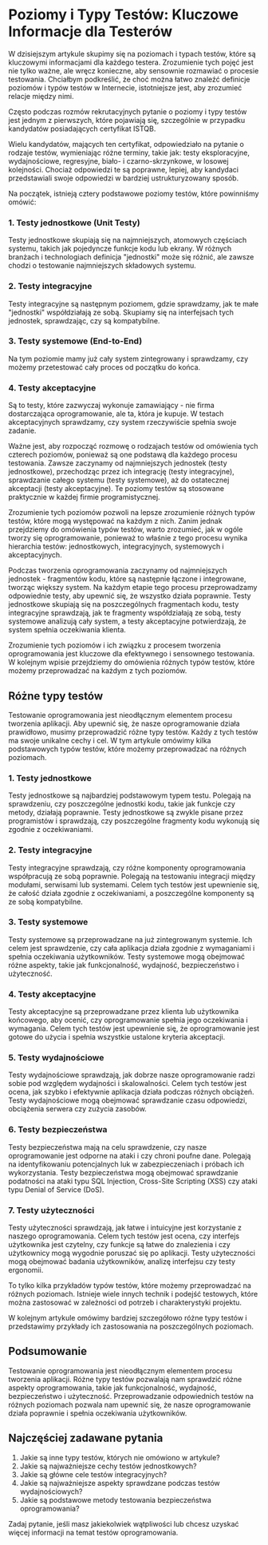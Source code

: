 # Poziomy i Typy Testów: Kluczowe Informacje dla Testerów

W dzisiejszym artykule skupimy się na poziomach i typach testów, które są kluczowymi informacjami dla każdego testera. Zrozumienie tych pojęć jest nie tylko ważne, ale wręcz konieczne, aby sensownie rozmawiać o procesie testowania. Chciałbym podkreślić, że choć można łatwo znaleźć definicje poziomów i typów testów w Internecie, istotniejsze jest, aby zrozumieć relacje między nimi.

Często podczas rozmów rekrutacyjnych pytanie o poziomy i typy testów jest jednym z pierwszych, które pojawiają się, szczególnie w przypadku kandydatów posiadających certyfikat ISTQB.

Wielu kandydatów, mających ten certyfikat, odpowiedziało na pytanie o rodzaje testów, wymieniając różne terminy, takie jak: testy eksploracyjne, wydajnościowe, regresyjne, biało- i czarno-skrzynkowe, w losowej kolejności. Chociaż odpowiedzi te są poprawne, lepiej, aby kandydaci przedstawiali swoje odpowiedzi w bardziej ustrukturyzowany sposób.

Na początek, istnieją cztery podstawowe poziomy testów, które powinniśmy omówić:

### 1. Testy jednostkowe (Unit Testy)

Testy jednostkowe skupiają się na najmniejszych, atomowych częściach systemu, takich jak pojedyncze funkcje kodu lub ekrany. W różnych branżach i technologiach definicja "jednostki" może się różnić, ale zawsze chodzi o testowanie najmniejszych składowych systemu.

### 2. Testy integracyjne

Testy integracyjne są następnym poziomem, gdzie sprawdzamy, jak te małe "jednostki" współdziałają ze sobą. Skupiamy się na interfejsach tych jednostek, sprawdzając, czy są kompatybilne.

### 3. Testy systemowe (End-to-End)

Na tym poziomie mamy już cały system zintegrowany i sprawdzamy, czy możemy przetestować cały proces od początku do końca.

### 4. Testy akceptacyjne

Są to testy, które zazwyczaj wykonuje zamawiający - nie firma dostarczająca oprogramowanie, ale ta, która je kupuje. W testach akceptacyjnych sprawdzamy, czy system rzeczywiście spełnia swoje zadanie.

Ważne jest, aby rozpocząć rozmowę o rodzajach testów od omówienia tych czterech poziomów, ponieważ są one podstawą dla każdego procesu testowania. Zawsze zaczynamy od najmniejszych jednostek (testy jednostkowe), przechodząc przez ich integrację (testy integracyjne), sprawdzanie całego systemu (testy systemowe), aż do ostatecznej akceptacji (testy akceptacyjne). Te poziomy testów są stosowane praktycznie w każdej firmie programistycznej.

Zrozumienie tych poziomów pozwoli na lepsze zrozumienie różnych typów testów, które mogą występować na każdym z nich. Zanim jednak przejdziemy do omówienia typów testów, warto zrozumieć, jak w ogóle tworzy się oprogramowanie, ponieważ to właśnie z tego procesu wynika hierarchia testów: jednostkowych, integracyjnych, systemowych i akceptacyjnych.

Podczas tworzenia oprogramowania zaczynamy od najmniejszych jednostek - fragmentów kodu, które są następnie łączone i integrowane, tworząc większy system. Na każdym etapie tego procesu przeprowadzamy odpowiednie testy, aby upewnić się, że wszystko działa poprawnie. Testy jednostkowe skupiają się na poszczególnych fragmentach kodu, testy integracyjne sprawdzają, jak te fragmenty współdziałają ze sobą, testy systemowe analizują cały system, a testy akceptacyjne potwierdzają, że system spełnia oczekiwania klienta.

Zrozumienie tych poziomów i ich związku z procesem tworzenia oprogramowania jest kluczowe dla efektywnego i sensownego testowania. W kolejnym wpisie przejdziemy do omówienia różnych typów testów, które możemy przeprowadzać na każdym z tych poziomów.


## Różne typy testów

Testowanie oprogramowania jest nieodłącznym elementem procesu tworzenia aplikacji. Aby upewnić się, że nasze oprogramowanie działa prawidłowo, musimy przeprowadzić różne typy testów. Każdy z tych testów ma swoje unikalne cechy i cel. W tym artykule omówimy kilka podstawowych typów testów, które możemy przeprowadzać na różnych poziomach.

### 1. Testy jednostkowe

Testy jednostkowe są najbardziej podstawowym typem testu. Polegają na sprawdzeniu, czy poszczególne jednostki kodu, takie jak funkcje czy metody, działają poprawnie. Testy jednostkowe są zwykle pisane przez programistów i sprawdzają, czy poszczególne fragmenty kodu wykonują się zgodnie z oczekiwaniami.

### 2. Testy integracyjne

Testy integracyjne sprawdzają, czy różne komponenty oprogramowania współpracują ze sobą poprawnie. Polegają na testowaniu integracji między modułami, serwisami lub systemami. Celem tych testów jest upewnienie się, że całość działa zgodnie z oczekiwaniami, a poszczególne komponenty są ze sobą kompatybilne.

### 3. Testy systemowe

Testy systemowe są przeprowadzane na już zintegrowanym systemie. Ich celem jest sprawdzenie, czy cała aplikacja działa zgodnie z wymaganiami i spełnia oczekiwania użytkowników. Testy systemowe mogą obejmować różne aspekty, takie jak funkcjonalność, wydajność, bezpieczeństwo i użyteczność.

### 4. Testy akceptacyjne

Testy akceptacyjne są przeprowadzane przez klienta lub użytkownika końcowego, aby ocenić, czy oprogramowanie spełnia jego oczekiwania i wymagania. Celem tych testów jest upewnienie się, że oprogramowanie jest gotowe do użycia i spełnia wszystkie ustalone kryteria akceptacji.

### 5. Testy wydajnościowe

Testy wydajnościowe sprawdzają, jak dobrze nasze oprogramowanie radzi sobie pod względem wydajności i skalowalności. Celem tych testów jest ocena, jak szybko i efektywnie aplikacja działa podczas różnych obciążeń. Testy wydajnościowe mogą obejmować sprawdzanie czasu odpowiedzi, obciążenia serwera czy zużycia zasobów.

### 6. Testy bezpieczeństwa

Testy bezpieczeństwa mają na celu sprawdzenie, czy nasze oprogramowanie jest odporne na ataki i czy chroni poufne dane. Polegają na identyfikowaniu potencjalnych luk w zabezpieczeniach i próbach ich wykorzystania. Testy bezpieczeństwa mogą obejmować sprawdzanie podatności na ataki typu SQL Injection, Cross-Site Scripting (XSS) czy ataki typu Denial of Service (DoS).

### 7. Testy użyteczności

Testy użyteczności sprawdzają, jak łatwe i intuicyjne jest korzystanie z naszego oprogramowania. Celem tych testów jest ocena, czy interfejs użytkownika jest czytelny, czy funkcje są łatwe do znalezienia i czy użytkownicy mogą wygodnie poruszać się po aplikacji. Testy użyteczności mogą obejmować badania użytkowników, analizę interfejsu czy testy ergonomii.

To tylko kilka przykładów typów testów, które możemy przeprowadzać na różnych poziomach. Istnieje wiele innych technik i podejść testowych, które można zastosować w zależności od potrzeb i charakterystyki projektu.

W kolejnym artykule omówimy bardziej szczegółowo różne typy testów i przedstawimy przykłady ich zastosowania na poszczególnych poziomach.


## Podsumowanie

Testowanie oprogramowania jest nieodłącznym elementem procesu tworzenia aplikacji. Różne typy testów pozwalają nam sprawdzić różne aspekty oprogramowania, takie jak funkcjonalność, wydajność, bezpieczeństwo i użyteczność. Przeprowadzanie odpowiednich testów na różnych poziomach pozwala nam upewnić się, że nasze oprogramowanie działa poprawnie i spełnia oczekiwania użytkowników.

## Najczęściej zadawane pytania

1. Jakie są inne typy testów, których nie omówiono w artykule?
2. Jakie są najważniejsze cechy testów jednostkowych?
3. Jakie są główne cele testów integracyjnych?
4. Jakie są najważniejsze aspekty sprawdzane podczas testów wydajnościowych?
5. Jakie są podstawowe metody testowania bezpieczeństwa oprogramowania?

Zadaj pytanie, jeśli masz jakiekolwiek wątpliwości lub chcesz uzyskać więcej informacji na temat testów oprogramowania.